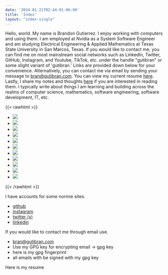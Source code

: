 ```yaml
---
date: '2024-01-21T02:44:01-06:00'
title: 'Index'
layout: "index-single"
---
```


Hello, world. My name is Brandon Gutierrez. I enjoy working with computers and using them. I am employed at Nvidia as a System Software Engineer and am studying Electrical Engineering & Applied Mathematics at Texas State University in San Marcos, Texas. If you would like to contact me, you can find me on most mainstream social networks such as LinkedIn, Twitter, GitHub, Instagram, and Youtube, TikTok, etc. under the handle "gutibran" or some slight variant of 'gutibran.' Links are provided down below for your convenience. Alternatively, you can contact me via email by sending your message to bran@gutibran.com. You can view my current resume [here](resume-link). Lastly, I share my notes and thoughts [here](notes-link) if you are interested in reading them. I typically write about things I am learning and building across the realms of computer science, mathematics, software engineering, software development, IT, etc.

{{< rawhtml >}}
<ul>
    <li>
        <a href="mailto:bran@gutibran.com" target="_blank">
            <img src="/icons/email.png" />
        </a>
    </li>
    <li>
        <a href="/documents/brandon-gutierrez-resume.pdf" target="_blank">
            <img src="/icons/resume.png" >
        </a>
    </li>
    <li>
        <a href="https://www.linkedin.com/in/gutibran" target="_blank">
            <img src="/icons/linkedin.png" />
        </a>
    </li>
    <li>
        <a href="https://twitter.com/gutibran" target="_blank">
            <img src="/icons/twitter.png" />
        </a>
    </li>
    <li>
        <a href="https://github.com/gutibran" target="_blank">
            <img src="/icons/github.png" />
        </a>
    </li>
    <li>
        <a href="https://www.instagram.com/gutibran_/" target="_blank">
            <img src="/icons/instagram.png" />
        </a>
    </li>
    <li>
        <a href="https://www.tiktok.com/@gutibran" target="_blank">
            <img src="/icons/tiktok.png" />
        </a>
    </li>
    <li>
        <a href="https://www.youtube.com/@gutibran" target="_blank">
            <img src="/icons/youtube.png" />
        </a>
    </li>
    <li>
        <a href="https://www.twitch.tv/gutibran" target="_blank">
            <img src="/icons/twitch.png" />
        </a>
    </li>
    <li>
        <a href="https://odysee.com/@gutibran:1" target="_blank">
            <img src="/icons/odyssee.png" />
        </a>
    </li>
    <li>
        <a href="https://videos.gutibran.com" target="_blank">
            <img src="/icons/peertube.png" />
        </a>
    </li>
</ul>
{{< /rawhtml >}}


I have accounts for some normie sites.
- [github](https://github.com/gutibran)
- [instagram](https://instagram.com/gutibran_)
- [twitter (x)](https://twitter.com/gutibran)
- [linkedin](https://linkedin.com/in/gutibran)

If you would like to contact me through email use.
- bran@gutibran.com
- Use my GPG key for encrypting email -> gpg key
- here is my gpg fingerprint
- all emails with be signed with my gpg key

Here is my resume